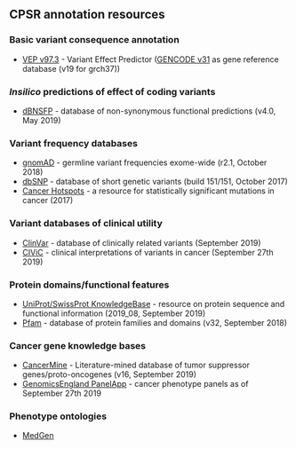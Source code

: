 ## CPSR annotation resources

### Basic variant consequence annotation
  * [VEP v97.3](http://www.ensembl.org/info/docs/tools/vep/index.html) - Variant Effect Predictor ([GENCODE v31](https://www.gencodegenes.org/human/) as gene reference database (v19 for grch37))

###  *Insilico* predictions of effect of coding variants
  * [dBNSFP](https://sites.google.com/site/jpopgen/dbNSFP) - database of non-synonymous functional predictions (v4.0, May 2019)

###  Variant frequency databases
  * [gnomAD](http://exac.broadinstitute.org/) - germline variant frequencies exome-wide (r2.1, October 2018)
  * [dbSNP](http://www.ncbi.nlm.nih.gov/SNP/) - database of short genetic variants (build 151/151, October 2017)
  * [Cancer Hotspots](http://cancerhotspots.org) - a resource for statistically significant mutations in cancer (2017)

### Variant databases of clinical utility
  * [ClinVar](http://www.ncbi.nlm.nih.gov/clinvar/) - database of clinically related variants (September 2019)
  * [CIViC](https://civicdb.org) - clinical interpretations of variants in cancer (September 27th 2019)

### Protein domains/functional features
  * [UniProt/SwissProt KnowledgeBase](http://www.uniprot.org) - resource on protein sequence and functional information (2019_08, September 2019)
  * [Pfam](http://pfam.xfam.org) - database of protein families and domains (v32, September 2018)

### Cancer gene knowledge bases
  * [CancerMine](https://zenodo.org/record/3386384#.XYiwdPwzbUI) - Literature-mined database of tumor suppressor genes/proto-oncogenes (v16, September 2019)
  * [GenomicsEngland PanelApp](https://panelapp.genomicsengland.co.uk) - cancer phenotype panels as of September 27th 2019


### Phenotype ontologies
  * [MedGen](https://www.ncbi.nlm.nih.gov/medgen/)
